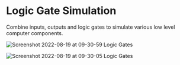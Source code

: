# Logic Gate Simulation

Combine inputs, outputs and logic gates to simulate various low level computer components.

![Screenshot 2022-08-19 at 09-30-59 Logic Gates](https://user-images.githubusercontent.com/90228106/185512621-6fd2029f-602f-4def-8f60-e96159c06a4b.png)

![Screenshot 2022-08-19 at 09-30-05 Logic Gates](https://user-images.githubusercontent.com/90228106/185512623-9d8c0747-b098-442c-8672-3c740d13aa81.png)
